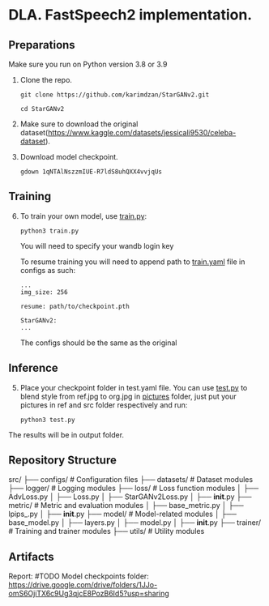 # DLA. FastSpeech2 implementation.

## Preparations
Make sure you run on Python version 3.8 or 3.9

1. Clone the repo.
    ```
    git clone https://github.com/karimdzan/StarGANv2.git

    cd StarGANv2
    ```

2. Make sure to download the original dataset(https://www.kaggle.com/datasets/jessicali9530/celeba-dataset). 

3. Download model checkpoint.
    ```
    gdown 1qNTAlNszzmIUE-R7ldS8uhQXX4vvjqUs
    ```

## Training

6. To train your own model, use [train.py](./train.py):
    ```
    python3 train.py
    ```
   You will need to specify your wandb login key
   
   To resume training you will need to append path to [train.yaml](src/configs/train.yaml) file in configs as such:
    ```
    ...
    img_size: 256

    resume: path/to/checkpoint.pth
    
    StarGANv2:
    ...
    ```
    The configs should be the same as the original

## Inference

5. Place your checkpoint folder in test.yaml file. You can use [test.py](./test.py) to blend style from ref.jpg to org.jpg in [pictures](/pictures) folder, just put your pictures in ref and src folder respectively and run:
    ```
    python3 test.py
    ```
The results will be in output folder.

## Repository Structure

src/
├── configs/                        # Configuration files
├── datasets/                       # Dataset modules
├── logger/                         # Logging modules
├── loss/                           # Loss function modules
│   ├── AdvLoss.py
│   ├── Loss.py
│   ├── StarGANv2Loss.py
│   ├── __init__.py
├── metric/                         # Metric and evaluation modules
│   ├── base_metric.py
│   ├── lpips_.py
│   ├── __init__.py
├── model/                          # Model-related modules
│   ├── base_model.py
│   ├── layers.py
│   ├── model.py
│   ├── __init__.py
├── trainer/                        # Training and trainer modules
├── utils/                          # Utility modules

    
## Artifacts

Report: #TODO
Model checkpoints folder: https://drive.google.com/drive/folders/1JJo-omS6OjiTX6c9Ug3qjcE8PozB6Id5?usp=sharing